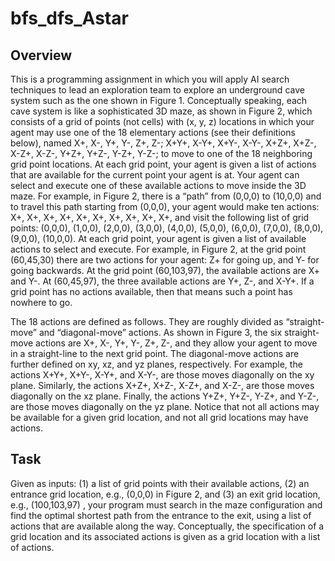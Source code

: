 # bfs_dfs_Astar

## Overview 
This is a programming assignment in which you will apply AI search techniques to lead an
exploration team to explore an underground cave system such as the one shown in Figure 1.
Conceptually speaking, each cave system is like a sophisticated 3D maze, as shown in Figure 2,
which consists of a grid of points (not cells) with (x, y, z) locations in which your agent may use
one of the 18 elementary actions (see their definitions below), named X+, X-, Y+, Y-, Z+, Z-;
X+Y+, X-Y+, X+Y-, X-Y-, X+Z+, X+Z-, X-Z+, X-Z-, Y+Z+, Y+Z-, Y-Z+, Y-Z-; to move to one of the 18
neighboring grid point locations. At each grid point, your agent is given a list of actions that are
available for the current point your agent is at. Your agent can select and execute one of these
available actions to move inside the 3D maze. For example, in Figure 2, there is a “path” from
(0,0,0) to (10,0,0) and to travel this path starting from (0,0,0), your agent would make ten
actions: X+, X+, X+, X+, X+, X+, X+, X+, X+, X+, and visit the following list of grid points: (0,0,0),
(1,0,0), (2,0,0), (3,0,0), (4,0,0), (5,0,0), (6,0,0), (7,0,0), (8,0,0), (9,0,0), (10,0,0). At each grid
point, your agent is given a list of available actions to select and execute. For example, in Figure
2, at the grid point (60,45,30) there are two actions for your agent: Z+ for going up, and Y- for
going backwards. At the grid point (60,103,97), the available actions are X+ and Y-. At
(60,45,97), the three available actions are Y+, Z-, and X-Y+. If a grid point has no actions
available, then that means such a point has nowhere to go.

The 18 actions are defined as follows. They are roughly divided as “straight-move” and
“diagonal-move” actions. As shown in Figure 3, the six straight-move actions are X+, X-, Y+, Y-, Z+,
Z-, and they allow your agent to move in a straight-line to the next grid point. The diagonal-move
actions are further defined on xy, xz, and yz planes, respectively. For example, the actions X+Y+,
X+Y-, X-Y+, and X-Y-, are those moves diagonally on the xy plane. Similarly, the actions X+Z+, X+Z-,
X-Z+, and X-Z-, are those moves diagonally on the xz plane. Finally, the actions Y+Z+, Y+Z-, Y-Z+,
and Y-Z-, are those moves diagonally on the yz plane. Notice that not all actions may be available
for a given grid location, and not all grid locations may have actions. 

## Task

 Given as inputs: (1) a list of grid points with their available
actions, (2) an entrance grid location, e.g., (0,0,0) in Figure 2, and (3) an exit grid location, e.g.,
(100,103,97) , your program must search in the maze configuration and find the optimal shortest
path from the entrance to the exit, using a list of actions that are available along the way.
Conceptually, the specification of a grid location and its associated actions is given as a grid
location with a list of actions. 
